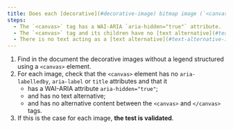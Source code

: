 ```yaml
---
title: Does each [decorative](#decorative-image) bitmap image (`<canvas>` tag), without [legend](#image-caption), meet these conditions?
steps:
  - The `<canvas>` tag has a WAI-ARIA `aria-hidden="true"` attribute.
  - The `<canvas>` tag and its children have no [text alternative](#text-alternative-image).
  - There is no text acting as a [text alternative](#text-alternative-image) between `<canvas>` and `</canvas>`.
---
```


1. Find in the document the decorative images without a legend structured using a `<canvas>` element.
2. For each image, check that the `<canvas>` element has no `aria-labelledby`, `aria-label` or `title` attributes and that it
   - has a WAI-ARIA attribute `aria-hidden="true"`;
   - and has no text alternative;
   - and has no alternative content between the `<canvas>` and `</canvas>` tags.
3. If this is the case for each image, **the test is validated**.
